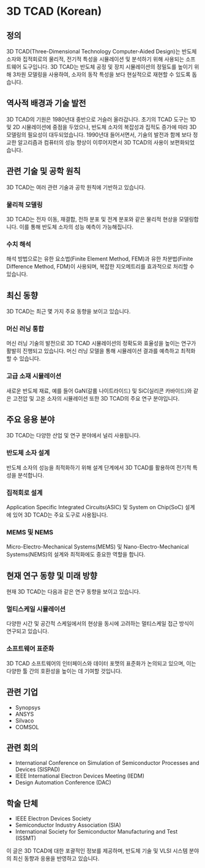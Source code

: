 # 3D TCAD (Korean)

## 정의

3D TCAD(Three-Dimensional Technology Computer-Aided Design)는 반도체 소자와 집적회로의 물리적, 전기적 특성을 시뮬레이션 및 분석하기 위해 사용되는 소프트웨어 도구입니다. 3D TCAD는 반도체 공정 및 장치 시뮬레이션의 정밀도를 높이기 위해 3차원 모델링을 사용하여, 소자의 동작 특성을 보다 현실적으로 재현할 수 있도록 돕습니다.

## 역사적 배경과 기술 발전

3D TCAD의 기원은 1980년대 중반으로 거슬러 올라갑니다. 초기의 TCAD 도구는 1D 및 2D 시뮬레이션에 중점을 두었으나, 반도체 소자의 복잡성과 집적도 증가에 따라 3D 모델링의 필요성이 대두되었습니다. 1990년대 들어서면서, 기술의 발전과 함께 보다 정교한 알고리즘과 컴퓨터의 성능 향상이 이루어지면서 3D TCAD의 사용이 보편화되었습니다.

## 관련 기술 및 공학 원칙

3D TCAD는 여러 관련 기술과 공학 원칙에 기반하고 있습니다. 

### 물리적 모델링
3D TCAD는 전자 이동, 재결합, 전하 분포 및 전계 분포와 같은 물리적 현상을 모델링합니다. 이를 통해 반도체 소자의 성능 예측이 가능해집니다.

### 수치 해석
해석 방법으로는 유한 요소법(Finite Element Method, FEM)과 유한 차분법(Finite Difference Method, FDM)이 사용되며, 복잡한 지오메트리를 효과적으로 처리할 수 있습니다.

## 최신 동향

3D TCAD는 최근 몇 가지 주요 동향을 보이고 있습니다.

### 머신 러닝 통합
머신 러닝 기술의 발전으로 3D TCAD 시뮬레이션의 정확도와 효율성을 높이는 연구가 활발히 진행되고 있습니다. 머신 러닝 모델을 통해 시뮬레이션 결과를 예측하고 최적화할 수 있습니다.

### 고급 소재 시뮬레이션
새로운 반도체 재료, 예를 들어 GaN(갈륨 나이트라이드) 및 SiC(실리콘 카바이드)와 같은 고전압 및 고온 소자의 시뮬레이션 또한 3D TCAD의 주요 연구 분야입니다.

## 주요 응용 분야

3D TCAD는 다양한 산업 및 연구 분야에서 널리 사용됩니다.

### 반도체 소자 설계
반도체 소자의 성능을 최적화하기 위해 설계 단계에서 3D TCAD를 활용하여 전기적 특성을 분석합니다.

### 집적회로 설계
Application Specific Integrated Circuits(ASIC) 및 System on Chip(SoC) 설계에 있어 3D TCAD는 주요 도구로 사용됩니다.

### MEMS 및 NEMS
Micro-Electro-Mechanical Systems(MEMS) 및 Nano-Electro-Mechanical Systems(NEMS)의 설계와 최적화에도 중요한 역할을 합니다.

## 현재 연구 동향 및 미래 방향

현재 3D TCAD는 다음과 같은 연구 동향을 보이고 있습니다.

### 멀티스케일 시뮬레이션
다양한 시간 및 공간적 스케일에서의 현상을 동시에 고려하는 멀티스케일 접근 방식이 연구되고 있습니다.

### 소프트웨어 표준화
3D TCAD 소프트웨어의 인터페이스와 데이터 포맷의 표준화가 논의되고 있으며, 이는 다양한 툴 간의 호환성을 높이는 데 기여할 것입니다.

## 관련 기업

- Synopsys
- ANSYS
- Silvaco
- COMSOL

## 관련 회의

- International Conference on Simulation of Semiconductor Processes and Devices (SISPAD)
- IEEE International Electron Devices Meeting (IEDM)
- Design Automation Conference (DAC)

## 학술 단체

- IEEE Electron Devices Society
- Semiconductor Industry Association (SIA)
- International Society for Semiconductor Manufacturing and Test (ISSMT)

이 글은 3D TCAD에 대한 포괄적인 정보를 제공하며, 반도체 기술 및 VLSI 시스템 분야의 최신 동향과 응용을 반영하고 있습니다.